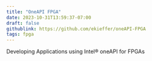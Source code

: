 ```yaml
---
title: "OneAPI FPGA"
date: 2023-10-31T13:59:37-07:00
draft: false
githublink: https://github.com/ekieffer/oneAPI-FPGA
tags: fpga 
---
```

Developing Applications using Intel® oneAPI for FPGAs 
